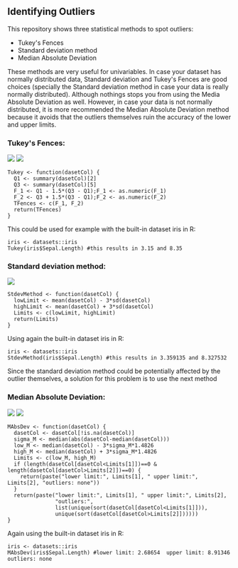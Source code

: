 ## Identifying Outliers
This repository shows three statistical methods to spot outliers:
* Tukey's Fences
* Standard deviation method
* Median Absolute Deviation

These methods are very useful for univariables. In case your dataset has normally distributed data, Standard deviation and Tukey's Fences are good choices (specially the Standard deviation method in case your data is really normally distributed). Although nothings stops you from using the Media Absolute Deviation as well. However, in case your data is not normally distributed, it is more recommended the Median Absolute Deviation method because it avoids that the outliers themselves ruin the accuracy of the lower and upper limits.


### Tukey's Fences:
<img src="http://latex.codecogs.com/gif.latex?$F_1 = Q_1 - 1.5*(Q_3 - Q_1)$" border="0"/>
<img src="http://latex.codecogs.com/gif.latex?$F_2 = Q_3 + 1.5*(Q_3 - Q_1)$" border="0"/>

````{r}
Tukey <- function(dasetCol) {
  Q1 <- summary(dasetCol)[2]
  Q3 <- summary(dasetCol)[5]
  F_1 <- Q1 - 1.5*(Q3 - Q1);F_1 <- as.numeric(F_1)
  F_2 <- Q3 + 1.5*(Q3 - Q1);F_2 <- as.numeric(F_2)
  TFences <- c(F_1, F_2)
  return(TFences)
}
````
This could be used for example with the built-in dataset iris in R:
````{r}
iris <- datasets::iris
Tukey(iris$Sepal.Length) #this results in 3.15 and 8.35
````

### Standard deviation method:
<img src="http://latex.codecogs.com/gif.latex?$\mu - 3\sigma < x_i < \mu + 3\sigma$" border="0"/>

````{r}
StdevMethod <- function(dasetCol) {
  lowLimit <- mean(dasetCol) - 3*sd(dasetCol)
  highLimit <- mean(dasetCol) + 3*sd(dasetCol)
  Limits <- c(lowLimit, highLimit)
  return(Limits)
}
````
Using again the built-in dataset iris in R:
````{r}
iris <- datasets::iris
StdevMethod(iris$Sepal.Length) #this results in 3.359135 and 8.327532
````
Since the standard deviation method could be potentially affected by the outlier themselves, a solution for this problem is to use the next method

### Median Absolute Deviation:
<img src="http://latex.codecogs.com/gif.latex?$\sigma_M = M(|x_i - M(x)|)$" border="0"/>
<img src="http://latex.codecogs.com/gif.latex?$M(x) - 3\sigma_M * 1.4826 < x_i < M(x) + 3\sigma_M * 1.4826$" border="0"/>

````{r}
MAbsDev <- function(dasetCol) {
  dasetCol <- dasetCol[!is.na(dasetCol)]
  sigma_M <- median(abs(dasetCol-median(dasetCol)))
  low_M <- median(dasetCol) - 3*sigma_M*1.4826
  high_M <- median(dasetCol) + 3*sigma_M*1.4826
  Limits <- c(low_M, high_M)
  if (length(dasetCol[dasetCol<Limits[1]])==0 & length(dasetCol[dasetCol>Limits[2]])==0) {
    return(paste("lower limit:", Limits[1], " upper limit:", Limits[2], "outliers: none"))
  }
  return(paste("lower limit:", Limits[1], " upper limit:", Limits[2],
               "outliers:",
               list(unique(sort(dasetCol[dasetCol<Limits[1]])),
               unique(sort(dasetCol[dasetCol>Limits[2]])))))
}
````
Again using the built-in dataset iris in R:
````{r}
iris <- datasets::iris
MAbsDev(iris$Sepal.Length) #lower limit: 2.68654  upper limit: 8.91346 outliers: none
````
